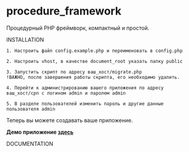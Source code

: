 # procedure_framework
Процедурный PHP фреймворк, компактный и простой.


INSTALLATION

    1. Настроить файл config.example.php и переименовать в config.php
    
    2. Настроить vhost, в качестве document_root указать папку public
    
    3. Запустить скрипт по адресу ваш_хост/migrate.php 
    !ВАЖНО, после завершения работы скрипта, его необходимо удалить.
    
    4. Перейти к администрированию вашего приложения по адресу ваш_хост/cpn с логином admin и паролем admin
    
    5. В разделе пользователей изменить пароль и другие данные пользователя admin

Теперь вы можете создавать ваше приложение.

<b>Демо приложение <a target=_blank href="https://procframe.ru">здесь</a></b>

DOCUMENTATION

